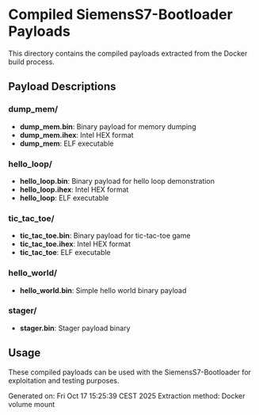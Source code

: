 # Compiled SiemensS7-Bootloader Payloads

This directory contains the compiled payloads extracted from the Docker build process.

## Payload Descriptions

### dump_mem/
- **dump_mem.bin**: Binary payload for memory dumping
- **dump_mem.ihex**: Intel HEX format
- **dump_mem**: ELF executable

### hello_loop/
- **hello_loop.bin**: Binary payload for hello loop demonstration
- **hello_loop.ihex**: Intel HEX format
- **hello_loop**: ELF executable

### tic_tac_toe/
- **tic_tac_toe.bin**: Binary payload for tic-tac-toe game
- **tic_tac_toe.ihex**: Intel HEX format
- **tic_tac_toe**: ELF executable

### hello_world/
- **hello_world.bin**: Simple hello world binary payload

### stager/
- **stager.bin**: Stager payload binary

## Usage
These compiled payloads can be used with the SiemensS7-Bootloader for exploitation and testing purposes.

Generated on: Fri Oct 17 15:25:39 CEST 2025
Extraction method: Docker volume mount

